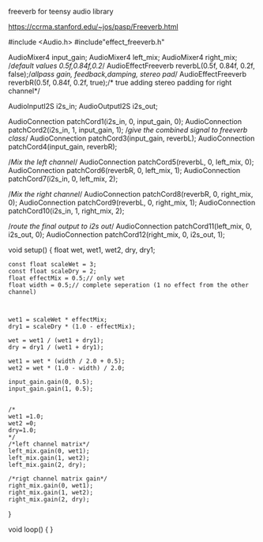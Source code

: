 freeverb for teensy audio library

https://ccrma.stanford.edu/~jos/pasp/Freeverb.html

#include <Audio.h>
#include"effect_freeverb.h"

AudioMixer4              input_gain;
AudioMixer4              left_mix;
AudioMixer4              right_mix;
/*default values 0.5f,0.84f,0.2*/
AudioEffectFreeverb       reverbL(0.5f, 0.84f, 0.2f, false);/*allpass gain, feedback,damping, stereo pad*/
AudioEffectFreeverb       reverbR(0.5f, 0.84f, 0.2f, true);/* true adding stereo padding for right channel*/

AudioInputI2S    i2s_in;
AudioOutputI2S   i2s_out;

AudioConnection          patchCord1(i2s_in, 0, input_gain, 0);
AudioConnection          patchCord2(i2s_in, 1, input_gain, 1);
/*give the combined signal to freeverb class*/
AudioConnection          patchCord3(input_gain, reverbL);
AudioConnection          patchCord4(input_gain, reverbR);

/*Mix the left channel*/
AudioConnection          patchCord5(reverbL, 0, left_mix, 0);
AudioConnection          patchCord6(reverbR, 0, left_mix, 1);
AudioConnection          patchCord7(i2s_in, 0, left_mix, 2);

/*Mix the right channel*/
AudioConnection          patchCord8(reverbR, 0, right_mix, 0);
AudioConnection          patchCord9(reverbL, 0, right_mix, 1);
AudioConnection          patchCord10(i2s_in, 1, right_mix, 2);

/*route the final output to i2s out*/
AudioConnection          patchCord11(left_mix, 0, i2s_out, 0);
AudioConnection          patchCord12(right_mix, 0, i2s_out, 1);

void setup() {
	float wet, wet1, wet2, dry, dry1;

	const float scaleWet = 3;
	const float scaleDry = 2;
	float effectMix = 0.5;// only wet
	float width = 0.5;// complete seperation (1 no effect from the other channel)



	wet1 = scaleWet * effectMix;
	dry1 = scaleDry * (1.0 - effectMix);

	wet = wet1 / (wet1 + dry1);
	dry = dry1 / (wet1 + dry1);

	wet1 = wet * (width / 2.0 + 0.5);
	wet2 = wet * (1.0 - width) / 2.0;

	input_gain.gain(0, 0.5);
	input_gain.gain(1, 0.5);


	/*
	wet1 =1.0;
	wet2 =0;
	dry=1.0;
	*/
	/*left channel matrix*/
	left_mix.gain(0, wet1);
	left_mix.gain(1, wet2);
	left_mix.gain(2, dry);

	/*rigt channel matrix gain*/
	right_mix.gain(0, wet1);
	right_mix.gain(1, wet2);
	right_mix.gain(2, dry);
}

void loop() {
}

